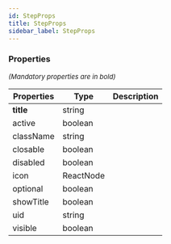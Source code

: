 ```yaml
---
id: StepProps
title: StepProps
sidebar_label: StepProps
---
```




### Properties

<font size="2"><i>(Mandatory properties are in bold)</i></font>

| Properties | Type | Description |
| --------- | ---- | ----------- |
| **title** | string |  |
| active | boolean |  |
| className | string |  |
| closable | boolean |  |
| disabled | boolean |  |
| icon | ReactNode |  |
| optional | boolean |  |
| showTitle | boolean |  |
| uid | string |  |
| visible | boolean |  |

